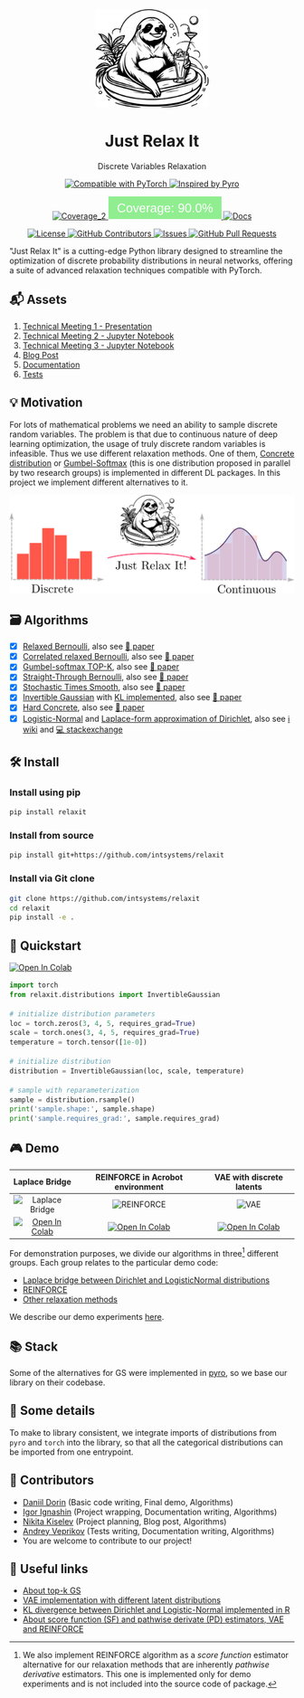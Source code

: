 <div align="center">  
    <picture>
      <source media="(prefers-color-scheme: dark)" srcset="assets/logo-white.svg" width="200px">
      <source media="(prefers-color-scheme: light)" srcset="assets/logo.svg" width="200px">
      <img alt="Just Relax It" src="assets/logo.svg" width="200px">
    </picture>
    <h1> Just Relax It </h1>
    <p align="center"> Discrete Variables Relaxation </p>
</div>

<p align="center">
    <a href="https://pytorch.org/docs/stable/distributions.html">
        <img alt="Compatible with PyTorch" src="https://img.shields.io/badge/Compatible_with_Pytorch-ef4c2c">
    </a>
    <a href="https://docs.pyro.ai/en/dev/distributions.html">
        <img alt="Inspired by Pyro" src="https://img.shields.io/badge/Inspired_by_Pyro-fecd08">
    </a>
</p>

<p align="center">
    <a href="https://github.com/intsystems/relaxit/tree/main/tests">
        <img alt="Coverage_2" src="https://github.com/intsystems/relaxit/actions/workflows/test.yml/badge.svg" />
    </a>
    <a href="https://github.com/intsystems/relaxit/tree/main/tests">
        <img alt="Coverage" src="coverage-badge.svg" />
    </a>
    <a href="https://intsystems.github.io/relaxit">
        <img alt="Docs" src="https://github.com/intsystems/relaxit/actions/workflows/docs.yml/badge.svg" />
    </a>
</p>

<p align="center">
    <a href="https://github.com/intsystems/relaxit/blob/main/LICENSE">
        <img alt="License" src="https://badgen.net/github/license/intsystems/relaxit?color=green" />
    </a>
    <a href="https://github.com/intsystems/relaxit/graphs/contributors">
        <img alt="GitHub Contributors" src="https://img.shields.io/github/contributors/intsystems/relaxit" />
    </a>
    <a href="https://github.com/intsystems/relaxit/issues">
        <img alt="Issues" src="https://img.shields.io/github/issues-closed/intsystems/relaxit?color=0088ff" />
    </a>
    <a href="https://github.com/intsystems/relaxit/pulls">
        <img alt="GitHub Pull Requests" src="https://img.shields.io/github/issues-pr-closed/intsystems/relaxit?color=7f29d6" />
    </a>
</p>

"Just Relax It" is a cutting-edge Python library designed to streamline the optimization of discrete probability distributions in neural networks, offering a suite of advanced relaxation techniques compatible with PyTorch.

## 📬 Assets

1. [Technical Meeting 1 - Presentation](https://github.com/intsystems/relaxit/blob/main/assets/presentation_tm1.pdf)
2. [Technical Meeting 2 - Jupyter Notebook](https://github.com/intsystems/relaxit/blob/main/basic/basic_code.ipynb)
3. [Technical Meeting 3 - Jupyter Notebook](https://github.com/intsystems/relaxit/blob/main/demo/vizualization.ipynb)
4. [Blog Post](https://kisnikser.github.io/projects/relaxit/)
5. [Documentation](https://intsystems.github.io/relaxit/)
6. [Tests](https://github.com/intsystems/relaxit/tree/main/tests)

## 💡 Motivation
For lots of mathematical problems we need an ability to sample discrete random variables.
The problem is that due to continuous nature of deep learning optimization, the usage of truly discrete random variables is infeasible.
Thus we use different relaxation methods. 
One of them, [Concrete distribution](https://arxiv.org/abs/1611.00712) or [Gumbel-Softmax](https://arxiv.org/abs/1611.01144) (this is one distribution proposed in parallel by two research groups) is implemented in different DL packages. 
In this project we implement different alternatives to it. 
<div align="center">  
    <img src="assets/overview.png" width="600"/>
</div>

## 🗃 Algorithms
- [x] [Relaxed Bernoulli](https://github.com/intsystems/relaxit/blob/main/src/relaxit/distributions/GaussianRelaxedBernoulli.py), also see [📝 paper](http://proceedings.mlr.press/v119/yamada20a/yamada20a.pdf) 
- [x] [Correlated relaxed Bernoulli](https://github.com/intsystems/relaxit/blob/main/src/relaxit/distributions/CorrelatedRelaxedBernoulli.py), also see [📝 paper](https://openreview.net/pdf?id=oDFvtxzPOx)
- [x] [Gumbel-softmax TOP-K](https://github.com/intsystems/relaxit/blob/main/src/relaxit/distributions/GumbelSoftmaxTopK.py), also see [📝 paper](https://arxiv.org/pdf/1903.06059) 
- [x] [Straight-Through Bernoulli](https://github.com/intsystems/relaxit/blob/main/src/relaxit/distributions/StraightThroughBernoulli.py), also see [📝 paper](https://arxiv.org/abs/1910.02176) 
- [x] [Stochastic Times Smooth](https://github.com/intsystems/relaxit/blob/main/src/relaxit/distributions/StochasticTimesSmooth.py), also see [📝 paper](https://citeseerx.ist.psu.edu/document?repid=rep1&type=pdf&doi=62c76ca0b2790c34e85ba1cce09d47be317c7235) 
- [x] [Invertible Gaussian](https://github.com/intsystems/relaxit/blob/main/src/relaxit/distributions/InvertibleGaussian.py) with [KL implemented](https://github.com/intsystems/relaxit/blob/f398ebbbac703582de392bc33d89b55c6c99ea68/src/relaxit/distributions/kl.py#L7), also see [📝 paper](https://arxiv.org/abs/1912.09588)
- [x] [Hard Concrete](https://github.com/intsystems/relaxit/blob/main/src/relaxit/distributions/HardConcrete.py), also see [📝 paper](https://arxiv.org/pdf/1712.01312) 
- [x] [Logistic-Normal](https://github.com/intsystems/relaxit/blob/main/src/relaxit/distributions/LogisticNormalSoftmax.py) and [Laplace-form approximation of Dirichlet](https://github.com/intsystems/relaxit/blob/main/src/relaxit/distributions/approx.py), also see [ℹ️ wiki](https://en.wikipedia.org/wiki/Logit-normal_distribution) and [💻 stackexchange](https://stats.stackexchange.com/questions/535560/approximating-the-logit-normal-by-dirichlet) 

## 🛠️ Install

### Install using pip
```bash
pip install relaxit
```

### Install from source
```bash
pip install git+https://github.com/intsystems/relaxit
```

### Install via Git clone
```bash
git clone https://github.com/intsystems/relaxit
cd relaxit
pip install -e .
```

## 🚀 Quickstart 
[![Open In Colab](https://colab.research.google.com/assets/colab-badge.svg)](https://colab.research.google.com/github/intsystems/relaxit/blob/main/demo/quickstart.ipynb)
```python
import torch
from relaxit.distributions import InvertibleGaussian

# initialize distribution parameters
loc = torch.zeros(3, 4, 5, requires_grad=True)
scale = torch.ones(3, 4, 5, requires_grad=True)
temperature = torch.tensor([1e-0])

# initialize distribution
distribution = InvertibleGaussian(loc, scale, temperature)

# sample with reparameterization
sample = distribution.rsample()
print('sample.shape:', sample.shape)
print('sample.requires_grad:', sample.requires_grad)
```

## 🎮 Demo
| Laplace Bridge | REINFORCE in Acrobot environment | VAE with discrete latents |
| :---: | :---: | :---: |
| ![Laplace Bridge](https://github.com/user-attachments/assets/ac5d5a71-e7d7-4ec3-b9ca-9b72d958eb41) | ![REINFORCE](https://gymnasium.farama.org/_images/acrobot.gif) | ![VAE](https://github.com/user-attachments/assets/937585c4-df84-4ab0-a2b9-ea6a73997793) |
| [![Open In Colab](https://colab.research.google.com/assets/colab-badge.svg)](https://colab.research.google.com/github/intsystems/relaxit/blob/main/demo/laplace-bridge.ipynb) | [![Open In Colab](https://colab.research.google.com/assets/colab-badge.svg)](https://colab.research.google.com/github/intsystems/relaxit/blob/main/demo/reinforce.ipynb) | [![Open In Colab](https://colab.research.google.com/assets/colab-badge.svg)](https://colab.research.google.com/github/intsystems/relaxit/blob/main/demo/demo.ipynb) |

For demonstration purposes, we divide our algorithms in three[^*] different groups. Each group relates to the particular demo code:
- [Laplace bridge between Dirichlet and LogisticNormal distributions](https://github.com/intsystems/relaxit/blob/main/demo/laplace-bridge.ipynb)
- [REINFORCE](https://github.com/intsystems/relaxit/blob/main/demo/reinforce.ipynb)
- [Other relaxation methods](https://github.com/intsystems/relaxit/blob/main/demo/demo.ipynb)

We describe our demo experiments [here](https://github.com/intsystems/relaxit/tree/main/demo).

[^*]: We also implement REINFORCE algorithm as a *score function* estimator alternative for our relaxation methods that are inherently *pathwise derivative* estimators. This one is implemented only for demo experiments and is not included into the source code of package.

## 📚 Stack
Some of the alternatives for GS were implemented in [pyro](https://docs.pyro.ai/en/dev/distributions.html), so we base our library on their codebase.
  
## 🧩 Some details
To make to library consistent, we integrate imports of distributions from `pyro` and `torch` into the library, so that all the categorical distributions can be imported from one entrypoint. 

## 👥 Contributors
- [Daniil Dorin](https://github.com/DorinDaniil) (Basic code writing, Final demo, Algorithms)
- [Igor Ignashin](https://github.com/ThunderstormXX) (Project wrapping, Documentation writing, Algorithms)
- [Nikita Kiselev](https://github.com/kisnikser) (Project planning, Blog post, Algorithms)
- [Andrey Veprikov](https://github.com/Vepricov) (Tests writing, Documentation writing, Algorithms)
- You are welcome to contribute to our project!

## 🔗 Useful links
- [About top-k GS](https://uvadlc-notebooks.readthedocs.io/en/latest/tutorial_notebooks/DL2/sampling/subsets.html) 
- [VAE implementation with different latent distributions](https://github.com/kampta/pytorch-distributions)
- [KL divergence between Dirichlet and Logistic-Normal implemented in R](https://rdrr.io/cran/Compositional/src/R/kl.diri.normal.R)
- [About score function (SF) and pathwise derivate (PD) estimators, VAE and REINFORCE](https://arxiv.org/abs/1506.05254)
